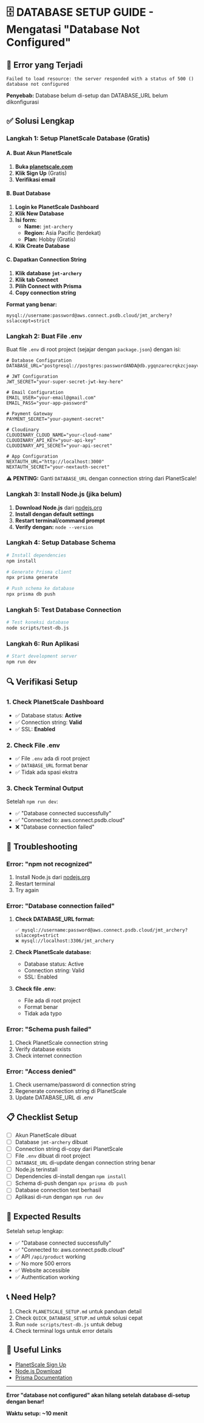# 🗄️ DATABASE SETUP GUIDE - Mengatasi "Database Not Configured"

## 🚨 Error yang Terjadi
```
Failed to load resource: the server responded with a status of 500 ()
database not configured
```

**Penyebab:** Database belum di-setup dan DATABASE_URL belum dikonfigurasi

## ✅ Solusi Lengkap

### Langkah 1: Setup PlanetScale Database (Gratis)

#### A. Buat Akun PlanetScale
1. **Buka [planetscale.com](https://planetscale.com)**
2. **Klik Sign Up** (Gratis)
3. **Verifikasi email**

#### B. Buat Database
1. **Login ke PlanetScale Dashboard**
2. **Klik New Database**
3. **Isi form:**
   - **Name:** `jmt-archery`
   - **Region:** Asia Pacific (terdekat)
   - **Plan:** Hobby (Gratis)
4. **Klik Create Database**

#### C. Dapatkan Connection String
1. **Klik database `jmt-archery`**
2. **Klik tab Connect**
3. **Pilih Connect with Prisma**
4. **Copy connection string**

**Format yang benar:**
```
mysql://username:password@aws.connect.psdb.cloud/jmt_archery?sslaccept=strict
```

### Langkah 2: Buat File .env

Buat file `.env` di root project (sejajar dengan `package.json`) dengan isi:

```env
# Database Configuration
DATABASE_URL="postgresql://postgres:passwordANDA@db.ygqnzarecrqkzcjoayvk.supabase.co:5432/postgres"

# JWT Configuration
JWT_SECRET="your-super-secret-jwt-key-here"

# Email Configuration
EMAIL_USER="your-email@gmail.com"
EMAIL_PASS="your-app-password"

# Payment Gateway
PAYMENT_SECRET="your-payment-secret"

# Cloudinary
CLOUDINARY_CLOUD_NAME="your-cloud-name"
CLOUDINARY_API_KEY="your-api-key"
CLOUDINARY_API_SECRET="your-api-secret"

# App Configuration
NEXTAUTH_URL="http://localhost:3000"
NEXTAUTH_SECRET="your-nextauth-secret"
```

**⚠️ PENTING:** Ganti `DATABASE_URL` dengan connection string dari PlanetScale!

### Langkah 3: Install Node.js (jika belum)

1. **Download Node.js** dari [nodejs.org](https://nodejs.org/)
2. **Install dengan default settings**
3. **Restart terminal/command prompt**
4. **Verify dengan:** `node --version`

### Langkah 4: Setup Database Schema

```bash
# Install dependencies
npm install

# Generate Prisma client
npx prisma generate

# Push schema ke database
npx prisma db push
```

### Langkah 5: Test Database Connection

```bash
# Test koneksi database
node scripts/test-db.js
```

### Langkah 6: Run Aplikasi

```bash
# Start development server
npm run dev
```

## 🔍 Verifikasi Setup

### 1. Check PlanetScale Dashboard
- ✅ Database status: **Active**
- ✅ Connection string: **Valid**
- ✅ SSL: **Enabled**

### 2. Check File .env
- ✅ File `.env` ada di root project
- ✅ `DATABASE_URL` format benar
- ✅ Tidak ada spasi ekstra

### 3. Check Terminal Output
Setelah `npm run dev`:
- ✅ "Database connected successfully"
- ✅ "Connected to: aws.connect.psdb.cloud"
- ❌ "Database connection failed"

## 🚨 Troubleshooting

### Error: "npm not recognized"
1. Install Node.js dari [nodejs.org](https://nodejs.org/)
2. Restart terminal
3. Try again

### Error: "Database connection failed"
1. **Check DATABASE_URL format:**
   ```
   ✅ mysql://username:password@aws.connect.psdb.cloud/jmt_archery?sslaccept=strict
   ❌ mysql://localhost:3306/jmt_archery
   ```

2. **Check PlanetScale database:**
   - Database status: Active
   - Connection string: Valid
   - SSL: Enabled

3. **Check file .env:**
   - File ada di root project
   - Format benar
   - Tidak ada typo

### Error: "Schema push failed"
1. Check PlanetScale connection string
2. Verify database exists
3. Check internet connection

### Error: "Access denied"
1. Check username/password di connection string
2. Regenerate connection string di PlanetScale
3. Update DATABASE_URL di .env

## 📋 Checklist Setup

- [ ] Akun PlanetScale dibuat
- [ ] Database `jmt-archery` dibuat
- [ ] Connection string di-copy dari PlanetScale
- [ ] File `.env` dibuat di root project
- [ ] `DATABASE_URL` di-update dengan connection string benar
- [ ] Node.js terinstall
- [ ] Dependencies di-install dengan `npm install`
- [ ] Schema di-push dengan `npx prisma db push`
- [ ] Database connection test berhasil
- [ ] Aplikasi di-run dengan `npm run dev`

## 🎯 Expected Results

Setelah setup lengkap:
- ✅ "Database connected successfully"
- ✅ "Connected to: aws.connect.psdb.cloud"
- ✅ API `/api/product` working
- ✅ No more 500 errors
- ✅ Website accessible
- ✅ Authentication working

## 📞 Need Help?

1. Check `PLANETSCALE_SETUP.md` untuk panduan detail
2. Check `QUICK_DATABASE_SETUP.md` untuk solusi cepat
3. Run `node scripts/test-db.js` untuk debug
4. Check terminal logs untuk error details

## 🔗 Useful Links

- [PlanetScale Sign Up](https://planetscale.com)
- [Node.js Download](https://nodejs.org/)
- [Prisma Documentation](https://www.prisma.io/docs)

---

**Error "database not configured" akan hilang setelah database di-setup dengan benar!**

**Waktu setup: ~10 menit** 
